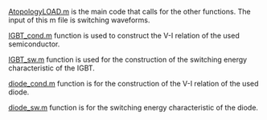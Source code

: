 [AtopologyLOAD.m](https://github.com/hakansrc/mlv_inv/blob/master/topologies%20to%20be%20evaluated/losspart/frequency%20variation/A/AtopologyLOAD.m) is the main code that calls for the other functions. The input of this m file is switching waveforms.

[IGBT_cond.m](https://github.com/hakansrc/mlv_inv/blob/master/topologies%20to%20be%20evaluated/losspart/frequency%20variation/A/IGBT_cond.m) function is used to construct the V-I relation of the used semiconductor.

[IGBT_sw.m](https://github.com/hakansrc/mlv_inv/blob/master/topologies%20to%20be%20evaluated/losspart/frequency%20variation/A/IGBT_sw.m) function is used for the construction of the switching energy characteristic of the IGBT.

[diode_cond.m](https://github.com/hakansrc/mlv_inv/blob/master/topologies%20to%20be%20evaluated/losspart/frequency%20variation/A/diode_cond.m) function is for the construction of the V-I relation of the used diode.

[diode_sw.m](https://github.com/hakansrc/mlv_inv/blob/master/topologies%20to%20be%20evaluated/losspart/frequency%20variation/A/diode_sw.m) function is for the switching energy characteristic of the diode.
